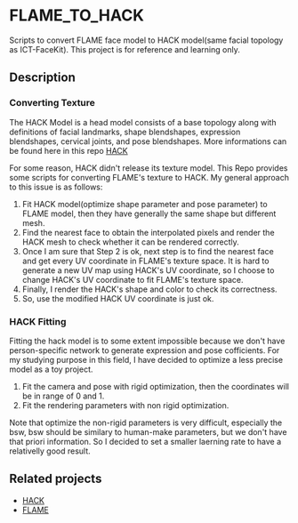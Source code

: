 # FLAME_TO_HACK
Scripts to convert FLAME face model to HACK model(same facial topology as ICT-FaceKit). This project is for reference and learning only. 

## Description
### Converting Texture
The HACK Model is a head model consists of a base topology along with definitions of facial landmarks, shape blendshapes, expression blendshapes, cervical joints, and pose blendshapes. More informations can be found here in this repo [HACK](https://github.com/ZoneLikeWonderland/HACK-Model)

For some reason, HACK didn't release its texture model. This Repo provides some scripts for converting FLAME's texture to HACK.
My general approach to this issue is as follows:
1. Fit HACK model(optimize shape parameter and pose parameter) to FLAME model, then they have generally the same shape but different mesh.
2. Find the nearest face to obtain the interpolated pixels and render the HACK mesh to check whether it can be rendered correctly.
3. Once I am sure that Step 2 is ok, next step is to find the nearest face and get every UV coordinate in FLAME's texture space. It is hard to generate a new UV map using HACK's UV coordinate, so I choose to change HACK's UV coordinate to fit FLAME's texture space.
4. Finally, I render the HACK's shape and color to check its correctness.
5. So, use the modified HACK UV coordinate is just ok. 
### HACK Fitting
Fitting the hack model is to some extent impossible because we don't have person-specific network to generate expression and pose cofficients. For my studying purpose in this field, I have decided to optimize a less precise model as a toy project. 
1. Fit the camera and pose with rigid optimization, then the coordinates will be in range of 0 and 1.
2. Fit the rendering parameters with non rigid optimization.

Note that optimize the non-rigid parameters is very difficult, especially the bsw, bsw should be similary to human-make parameters, but we don't have that priori information. So I decided to set a smaller laerning rate to have a relativelly good result.

## Related projects
- [HACK](https://github.com/ZoneLikeWonderland/HACK-Model)
- [FLAME](https://flame.is.tue.mpg.de)



